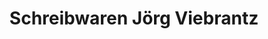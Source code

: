 ---
title: "Schreibwaren Jörg Viebrantz"
url: /braunschweig/schreibwaren-joerg-viebrantz/
shop: Schreibwaren
---